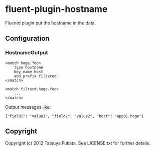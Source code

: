 # fluent-plugin-hostname

Fluentd plugin put the hostname in the data.

## Configuration 

### HostnameOutput

    <match hoge.foo>
        type hostname
        key_name host
        add_prefix filtered
    </match>

    <match filterd.hoge.foo>
        ...
    </match>

Output messages like:

    {"field1": "value1", "field2": "value2", "host": "app01.hoge"}

## Copyright

Copyright (c) 2012 Tatsuya Fukata. See LICENSE.txt for
further details.

